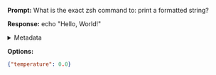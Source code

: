 **Prompt:**
What is the exact zsh command to: print a formatted string?

**Response:**
echo "Hello, World!"

<details><summary>Metadata</summary>

- Duration: 565 ms
- Datetime: 2023-08-19T16:28:23.300680
- Model: gpt-3.5-turbo-0613

</details>

**Options:**
```json
{"temperature": 0.0}
```

